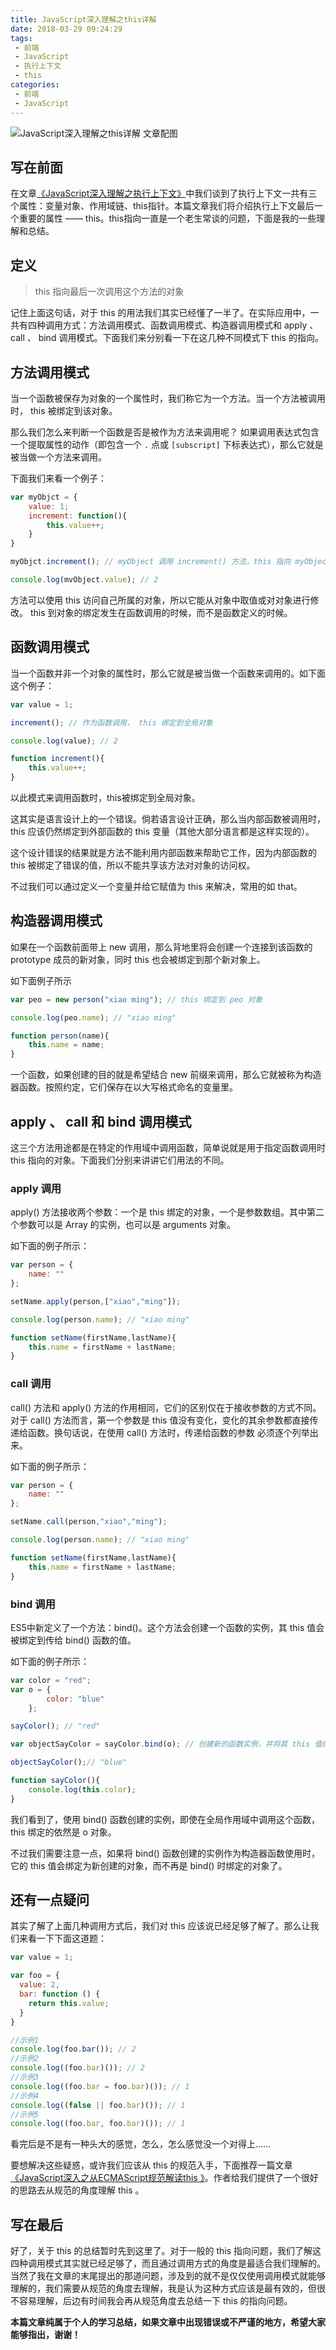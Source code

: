 ```yaml
---
title: JavaScript深入理解之this详解
date: 2018-03-29 09:24:29
tags:
 - 前端
 - JavaScript
 - 执行上下文
 - this
categories:
 - 前端
 - JavaScript
---
```


![JavaScript深入理解之this详解 文章配图](https://cavszhouyou-1254093697.cos.ap-chongqing.myqcloud.com/peitu14-1.jpg)

## 写在前面
在文章[《JavaScript深入理解之执行上下文》](http://cavszhouyou.top/JavaScript%E6%B7%B1%E5%85%A5%E7%90%86%E8%A7%A3%E4%B9%8B%E6%89%A7%E8%A1%8C%E4%B8%8A%E4%B8%8B%E6%96%87.html#more)中我们谈到了执行上下文一共有三个属性：变量对象、作用域链、this指针。本篇文章我们将介绍执行上下文最后一个重要的属性 —— this。this指向一直是一个老生常谈的问题，下面是我的一些理解和总结。

<!--more-->


## 定义

> this 指向最后一次调用这个方法的对象

记住上面这句话，对于 this 的用法我们其实已经懂了一半了。在实际应用中，一共有四种调用方式：方法调用模式、函数调用模式、构造器调用模式和 apply 、 call 、 bind 调用模式。下面我们来分别看一下在这几种不同模式下 this 的指向。

## 方法调用模式

当一个函数被保存为对象的一个属性时，我们称它为一个方法。当一个方法被调用时， this 被绑定到该对象。

那么我们怎么来判断一个函数是否是被作为方法来调用呢？ 如果调用表达式包含一个提取属性的动作（即包含一个 `.` 点或 `[subscript]` 下标表达式），那么它就是被当做一个方法来调用。

下面我们来看一个例子：

```js
var myObjct = {
    value: 1;
    increment: function(){
        this.value++;
    }
}

myObjct.increment(); // myObject 调用 increment() 方法，this 指向 myObject 对象 

console.log(mvObject.value); // 2

```

方法可以使用 this 访问自己所属的对象，所以它能从对象中取值或对对象进行修改。 this 到对象的绑定发生在函数调用的时候，而不是函数定义的时候。

## 函数调用模式

当一个函数并非一个对象的属性时，那么它就是被当做一个函数来调用的。如下面这个例子：

```js
var value = 1;

increment(); // 作为函数调用， this 绑定到全局对象

console.log(value); // 2

function increment(){
    this.value++;
}
```

以此模式来调用函数时，this被绑定到全局对象。

这其实是语言设计上的一个错误。倘若语言设计正确，那么当内部函数被调用时，this 应该仍然绑定到外部函数的 this 变量（其他大部分语言都是这样实现的）。

这个设计错误的结果就是方法不能利用内部函数来帮助它工作，因为内部函数的 this 被绑定了错误的值，所以不能共享该方法对对象的访问权。

不过我们可以通过定义一个变量并给它赋值为 this 来解决，常用的如 that。

## 构造器调用模式

如果在一个函数前面带上 new 调用，那么背地里将会创建一个连接到该函数的 prototype 成员的新对象，同时 this 也会被绑定到那个新对象上。

如下面例子所示

```js
var peo = new person("xiao ming"); // this 绑定到 peo 对象

console.log(peo.name); // "xiao ming"

function person(name){
    this.name = name;
}
```

一个函数，如果创建的目的就是希望结合 new 前缀来调用，那么它就被称为构造器函数。按照约定，它们保存在以大写格式命名的变量里。

## apply 、 call 和 bind 调用模式

这三个方法用途都是在特定的作用域中调用函数，简单说就是用于指定函数调用时 this 指向的对象。下面我们分别来讲讲它们用法的不同。

### apply 调用

apply() 方法接收两个参数：一个是 this 绑定的对象，一个是参数数组。其中第二个参数可以是 Array 的实例，也可以是 arguments 对象。

如下面的例子所示：

```js
var person = {
    name: ""
};

setName.apply(person,["xiao","ming"]);

console.log(person.name); // "xiao ming" 

function setName(firstName,lastName){
    this.name = firstName + lastName;
}
```

### call 调用

call() 方法和 apply() 方法的作用相同，它们的区别仅在于接收参数的方式不同。对于 call() 方法而言，第一个参数是 this 值没有变化，变化的其余参数都直接传递给函数。换句话说，在使用 call() 方法时，传递给函数的参数 必须逐个列举出来。

如下面的例子所示：

```js
var person = {
    name: ""
};

setName.call(person,"xiao","ming");

console.log(person.name); // "xiao ming" 

function setName(firstName,lastName){
    this.name = firstName + lastName;
}
```

### bind 调用 

ES5中新定义了一个方法：bind()。这个方法会创建一个函数的实例，其 this 值会被绑定到传给 bind() 函数的值。

如下面的例子所示：

```js
var color = "red";
var o = {
        color: "blue"
    };

sayColor(); // "red"

var objectSayColor = sayColor.bind(o); // 创建新的函数实例，并将其 this 值绑定为 o 对象

objectSayColor();// "blue"

function sayColor(){
    console.log(this.color);
}

```

我们看到了，使用 bind() 函数创建的实例，即使在全局作用域中调用这个函数，this 绑定的依然是 o 对象。

不过我们需要注意一点，如果将 bind() 函数创建的实例作为构造器函数使用时，它的 this 值会绑定为新创建的对象，而不再是 bind() 时绑定的对象了。


## 还有一点疑问

其实了解了上面几种调用方式后，我们对 this 应该说已经足够了解了。那么让我们来看一下下面这道题：

```js
var value = 1;

var foo = {
  value: 2,
  bar: function () {
    return this.value;
  }
}

//示例1
console.log(foo.bar()); // 2
//示例2
console.log((foo.bar)()); // 2
//示例3
console.log((foo.bar = foo.bar)()); // 1
//示例4
console.log((false || foo.bar)()); // 1
//示例5
console.log((foo.bar, foo.bar)()); // 1
```

看完后是不是有一种头大的感觉，怎么，怎么感觉没一个对得上......

要想解决这些疑惑，或许我们应该从 this 的规范入手，下面推荐一篇文章[《JavaScript深入之从ECMAScript规范解读this 》](https://github.com/mqyqingfeng/Blog/issues/7)。作者给我们提供了一个很好的思路去从规范的角度理解 this 。

## 写在最后

好了，关于 this 的总结暂时先到这里了。对于一般的 this 指向问题，我们了解这四种调用模式其实就已经足够了，而且通过调用方式的角度是最适合我们理解的。当然了我在文章的末尾提出的那道问题，涉及到的就不是仅仅使用调用模式就能够理解的，我们需要从规范的角度去理解，我是认为这种方式应该是最有效的，但很不容易理解，后边有时间我会再从规范角度去总结一下 this 的指向问题。


**本篇文章纯属于个人的学习总结，如果文章中出现错误或不严谨的地方，希望大家能够指出，谢谢！**